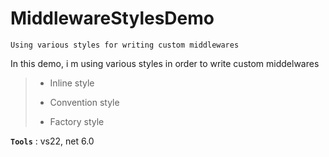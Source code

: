 # MiddlewareStylesDemo
```
Using various styles for writing custom middlewares
```

In this demo, i m using various styles in order to write custom middelwares

>
> - Inline style
>
> - Convention style
>
> - Factory style
>

**`Tools`** : vs22, net 6.0
